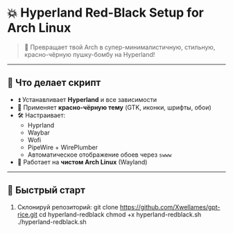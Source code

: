 # 💥 Hyperland Red-Black Setup for Arch Linux

> 🧨 Превращает твой Arch в супер-минималистичную, стильную, красно-чёрную пушку-бомбу на Hyperland!

---

## 🧠 Что делает скрипт

- ⏫ Устанавливает **Hyperland** и все зависимости
- 🎨 Применяет **красно-чёрную тему** (GTK, иконки, шрифты, обои)
- 🛠️ Настраивает:
  - Hyprland
  - Waybar
  - Wofi
  - PipeWire + WirePlumber
  - Автоматическое отображение обоев через `swww`
- 🔋 Работает на **чистом Arch Linux** (Wayland)

---

## 🚀 Быстрый старт

1. Склонируй репозиторий:
   git clone https://github.com/Xwellames/gpt-rice.git
   cd hyperland-redblack
   chmod +x hyperland-redblack.sh
   ./hyperland-redblack.sh

